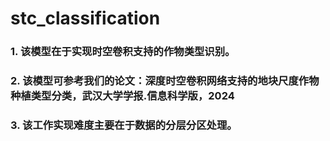 # stc_classification

### 1. 该模型在于实现时空卷积支持的作物类型识别。
### 2. 该模型可参考我们的论文：深度时空卷积网络支持的地块尺度作物种植类型分类，武汉大学学报.信息科学版，2024
### 3. 该工作实现难度主要在于数据的分层分区处理。
